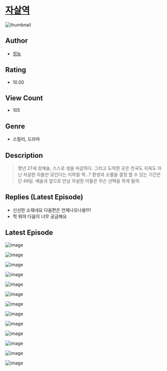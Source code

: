 # [자살역](https://comic.naver.com/challenge/list?titleId=810092)
![thumbnail](https://image-comic.pstatic.net/user_contents_data/challenge_comic/2023/05/23/upload_3991649650572538932_480x623.jpeg)

## Author
- [정농](https://comic.naver.com/artistTitle?id=366794)

## Rating
- 10.00

## View Count
- 105

## Genre
- 스릴러, 드라마

## Description
> 향년 27세 장예솔, 스스로 생을 마감하다. 그리고 도착한 곳은 천국도 지옥도 아닌 자살한 자들만 모인다는 지하철 역...? 환생과 소멸을 결정 할 수 있는 기간은 단 49일. 예솔과 앞으로 만날 자살한 이들은 무슨 선택을 하게 될까.

## Replies (Latest Episode)
- 신선한 소재네요 다음편은 언제나오나용!!!!
- 헉 뭐야 다음이 너무 궁금해요

## Latest Episode
![image](https://image-comic.pstatic.net/user_contents_data/challenge_comic/2023/05/23/366794/upload_3906138621303404853.jpeg)

![image](https://image-comic.pstatic.net/user_contents_data/challenge_comic/2023/05/23/366794/upload_3472336211903078962.jpeg)

![image](https://image-comic.pstatic.net/user_contents_data/challenge_comic/2023/05/23/366794/upload_7364336898617533750.jpeg)

![image](https://image-comic.pstatic.net/user_contents_data/challenge_comic/2023/05/23/366794/upload_3847817234590557235.jpeg)

![image](https://image-comic.pstatic.net/user_contents_data/challenge_comic/2023/05/23/366794/upload_3703139108640600421.jpeg)

![image](https://image-comic.pstatic.net/user_contents_data/challenge_comic/2023/05/23/366794/upload_4051380606148632931.jpeg)

![image](https://image-comic.pstatic.net/user_contents_data/challenge_comic/2023/05/23/366794/upload_3919874827755938401.jpeg)

![image](https://image-comic.pstatic.net/user_contents_data/challenge_comic/2023/05/23/366794/upload_3847307970902898480.jpeg)

![image](https://image-comic.pstatic.net/user_contents_data/challenge_comic/2023/05/23/366794/upload_7089055479626806326.jpeg)

![image](https://image-comic.pstatic.net/user_contents_data/challenge_comic/2023/05/23/366794/upload_7147838455758860642.jpeg)

![image](https://image-comic.pstatic.net/user_contents_data/challenge_comic/2023/05/23/366794/upload_7077747905250015287.jpeg)

![image](https://image-comic.pstatic.net/user_contents_data/challenge_comic/2023/05/23/366794/upload_3991378066153878070.jpeg)

![image](https://image-comic.pstatic.net/user_contents_data/challenge_comic/2023/05/23/366794/upload_3978194028347351351.jpeg)
